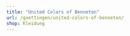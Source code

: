 ```yaml
---
title: "United Colors of Benneton"
url: /goettingen/united-colors-of-benneton/
shop: Kleidung
---
```

